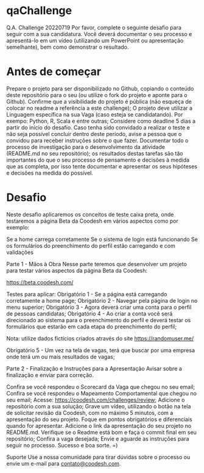 # qaChallenge

Q.A. Challenge 20220719
Por favor, complete o seguinte desafio para seguir com a sua candidatura. Você deverá documentar o seu processo e apresentá-lo em um vídeo (utilizando um PowerPoint ou apresentação semelhante), bem como demonstrar o resultado.

# Antes de começar

Prepare o projeto para ser disponibilizado no Github, copiando o conteúdo deste repositório para o seu (ou utilize o fork do projeto e aponte para o Github). Confirme que a visibilidade do projeto é pública (não esqueça de colocar no readme a referência a este challenge);
O projeto deve utilizar a Linguagem específica na sua Vaga (caso esteja se candidatando). Por exempo: Python, R, Scala e entre outras;
Considere como deadline 5 dias a partir do início do desafio. Caso tenha sido convidado a realizar o teste e não seja possível concluir dentro deste período, avise a pessoa que o convidou para receber instruções sobre o que fazer.
Documentar todo o processo de investigação para o desenvolvimento da atividade (README.md no seu repositório); os resultados destas tarefas são tão importantes do que o seu processo de pensamento e decisões à medida que as completa, por isso tente documentar e apresentar os seus hipóteses e decisões na medida do possível.


# Desafio
Neste desafio aplicaremos os conceitos de teste caixa preta, onde testaremos a página Beta da Coodesh em vários aspectos como por exemplo:

Se a home carrega corretamente
Se o sistema de login está funcionando
Se os formulários do preenchimento do perfil estão carregando e com validações


Parte 1 - Mãos à Obra
Nesse parte teremos que desenvolver um projeto para testar vários aspectos da página Beta da Coodesh:

https://beta.coodesh.com/

Testes para aplicar:
Obrigatório 1 - Se a página está carregando corretamente a home page;
Obrigatório 2 - Navegar pela página de login no menu superior;
Obrigatório 3 - Agora deverá criar uma conta para o perfil de pessoas candidatas;
Obrigatório 4 - Ao criar a conta você será direcionado ao sistema para o preenchimento do perfil e deverá testar os formulários que estarão em cada etapa do preenchimento do perfil;

Nota: utilize dados fictícios criados através do site https://randomuser.me/

Obrigatório 5 - Um vez na tela de vagas, terá que buscar por uma empresa onde terá um ou mais resultados de vagas;

Parte 2 - Finalização e Instruções para a Apresentação
Avisar sobre a finalização e enviar para correção.

Confira se você respondeu o Scorecard da Vaga que chegou no seu email;
Confira se você respondeu o Mapeamento Comportamental que chegou no seu email;
Acesse: https://coodesh.com/challenges/review;
Adicione o repositório com a sua solução;
Grave um vídeo, utilizando o botão na tela de solicitar revisão da Coodesh, com no máximo 5 minutos, com a apresentação do seu projeto. Foque em pontos obrigatórios e diferenciais quando for apresentar.
Adicione o link da apresentação do seu projeto no README.md.
Verifique se o Readme está bom e faça o commit final em seu repositório;
Confira a vaga desejada;
Envie e aguarde as instruções para seguir no processo. Sucesso e boa sorte. =)


Suporte
Use a nossa comunidade para tirar dúvidas sobre o processo ou envie um e-mail para contato@coodesh.com.
